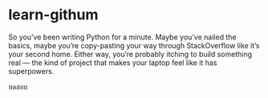 # learn-githum

So you’ve been writing Python for a minute. Maybe you’ve nailed the basics, maybe you’re copy-pasting your way through StackOverflow like it’s your second home. Either way, you’re probably itching to build something real — the kind of project that makes your laptop feel like it has superpowers.

ทดสอบ
